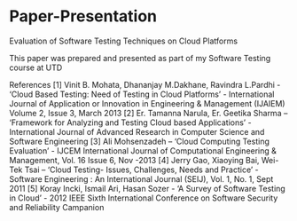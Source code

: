 # Paper-Presentation
Evaluation of Software Testing Techniques on Cloud Platforms

This paper was prepared and presented as part of my Software Testing course at UTD


References
[1] Vinit B. Mohata, Dhananjay M.Dakhane, Ravindra L.Pardhi - ‘Cloud Based Testing: Need of Testing in Cloud Platforms’ - International Journal of Application or Innovation in Engineering & Management (IJAIEM) Volume 2, Issue 3, March 2013
[2] Er. Tamanna Narula, Er. Geetika Sharma – ‘Framework for Analyzing and Testing Cloud based Applications’ - International Journal of Advanced Research in Computer Science and Software Engineering
[3] Ali Mohsenzadeh – ‘Cloud Computing Testing Evaluation’ - IJCEM International Journal of Computational Engineering & Management, Vol. 16 Issue 6, Nov -2013
[4] Jerry Gao, Xiaoying Bai, Wei-Tek Tsai – ‘Cloud Testing- Issues, Challenges, Needs and Practice’ -
Software Engineering : An International Journal (SEIJ), Vol. 1, No. 1, Sept 2011
[5] Koray Incki, Ismail Ari, Hasan Sozer - ‘A Survey of Software Testing in Cloud’ - 2012 IEEE Sixth International Conference on Software Security and Reliability Campanion
